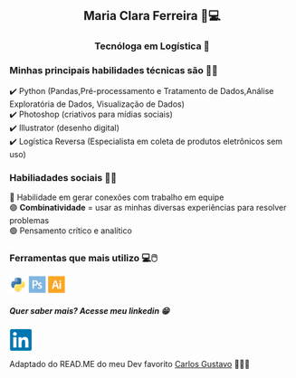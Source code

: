 <h2 align="center"> Maria Clara Ferreira 👩💻 
<h3 align="center">Tecnóloga em Logística 🔹️ </h3> 

 
### Minhas principais habilidades técnicas são 👩📝️
✔️ Python (Pandas,Pré-processamento e Tratamento de Dados,Análise Exploratória de Dados, Visualização de Dados) <br/>
✔️ Photoshop (criativos para mídias sociais)  <br/>
✔️ Illustrator (desenho digital) <br/>
✔️ Logística Reversa (Especialista em coleta de produtos eletrônicos sem uso) <br/>

### Habiliadades sociais 👩🧠
🔵 Habilidade em gerar conexões com trabalho em equipe <br/>
🟣 <b>Combinatividade</b> = usar as minhas diversas experiências para resolver problemas<br/>
🟢 Pensamento crítico e analítico <br/>

</p>

 ### Ferramentas que mais utilizo 💻🖱️
 <p align="left">
  <img src="https://github.com/devicons/devicon/blob/master/icons/python/python-original.svg" alt="Python" width="30"  height="30" />
  <img src="https://github.com/devicons/devicon/blob/master/icons/photoshop/photoshop-plain.svg" alt="photshop" width="30" height="30"/>
  <img src="https://github.com/devicons/devicon/blob/master/icons/illustrator/illustrator-plain.svg" alt="illustrator" width="30" height="30"/>

  
 
 
 
</p>
<h5 align="left">Quer saber mais? Acesse meu linkedin 😁 </h5>
<p align="left">
<a href="https://www.linkedin.com/in/mariaclaraferreira/" target="blank"><img align="center" src="https://github.com/devicons/devicon/blob/master/icons/linkedin/linkedin-original.svg" alt="Clara Ferreira" height="40" width="40" /></a>



 
 Adaptado do READ.ME do meu Dev favorito [Carlos Gustavo](https://github.com/carlosgustavo) 👨🏻‍💻
                                                       

